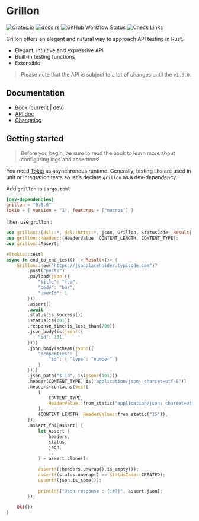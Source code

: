 # Grillon

[![Crates.io](https://img.shields.io/crates/v/grillon)](https://crates.io/crates/grillon)
[![docs.rs](https://img.shields.io/docsrs/grillon)](https://docs.rs/grillon/latest/grillon)
![GitHub Workflow Status](https://img.shields.io/github/actions/workflow/status/theredfish/grillon/ci.yml)
[![Check Links](https://github.com/theredfish/grillon/actions/workflows/links.yml/badge.svg)](https://github.com/theredfish/grillon/actions/workflows/links.yml)

Grillon offers an elegant and natural way to approach API testing in Rust.

- Elegant, intuitive and expressive API
- Built-in testing functions
- Extensible

> Please note that the API is subject to a lot of changes until the `v1.0.0`.

## Documentation

- Book ([current](https://theredfish.github.io/grillon/current) | [dev](https://theredfish.github.io/grillon/dev))
- [API doc](https://docs.rs/grillon/latest/grillon)
- [Changelog](https://github.com/theredfish/grillon/blob/main/CHANGELOG.md)

## Getting started

> Before you begin, be sure to read the book to learn more about configuring logs and assertions!

You need [Tokio](https://tokio.rs/) as asynchronous runtime. Generally, testing libs are
used in unit or integration tests so let's declare `grillon` as a dev-dependency.

Add `grillon` to `Cargo.toml`

```toml
[dev-dependencies]
grillon = "0.6.0"
tokio = { version = "1", features = ["macros"] }
```

Then use `grillon` :

```rust
use grillon::{dsl::*, dsl::http::*, json, Grillon, StatusCode, Result};
use grillon::header::{HeaderValue, CONTENT_LENGTH, CONTENT_TYPE};
use grillon::Assert;

#[tokio::test]
async fn end_to_end_test() -> Result<()> {
    Grillon::new("https://jsonplaceholder.typicode.com")?
        .post("posts")
        .payload(json!({
            "title": "foo",
            "body": "bar",
            "userId": 1
        }))
        .assert()
        .await
        .status(is_success())
        .status(is(201))
        .response_time(is_less_than(700))
        .json_body(is(json!({
            "id": 101,
        })))
        .json_body(schema(json!({
            "properties": {
                "id": { "type": "number" }
            }
        })))
        .json_path("$.id", is(json!(101)))
        .header(CONTENT_TYPE, is("application/json; charset=utf-8"))
        .headers(contains(vec![
            (
                CONTENT_TYPE,
                HeaderValue::from_static("application/json; charset=utf-8"),
            ),
            (CONTENT_LENGTH, HeaderValue::from_static("15")),
        ]))
        .assert_fn(|assert| {
            let Assert {
                headers,
                status,
                json,
                ..
            } = assert.clone();

            assert!(!headers.unwrap().is_empty());
            assert!(status.unwrap() == StatusCode::CREATED);
            assert!(json.is_some());

            println!("Json response : {:#?}", assert.json);
        });

    Ok(())
}

```
